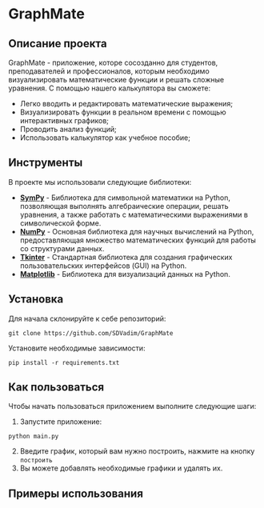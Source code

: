 # GraphMate

## Описание проекта
GraphMate - приложение, которе сосозданно для студентов, преподавателей и профессионалов, которым необходимо визуализировать математические функции и решать сложные уравнения.
С помощью нашего калькулятора вы сможете:

* Легко вводить и редактировать математические выражения;
* Визуализировать функции в реальном времени с помощью интерактивных графиков;
* Проводить анализ функций;
* Использовать калькулятор как учебное пособие;

## Инструменты
В проекте мы использовали следующие библиотеки:
* **[SymPy](https://www.sympy.org/en/index.html)** - Библиотека для символьной математики на Python, позволяющая выполнять алгебраические операции, решать уравнения, а также работать с математическими выражениями в символической форме.
* **[NumPy](https://numpy.org)** - Основная библиотека для научных вычислений на Python, предоставляющая множество математических функций для работы со структурами данных.
* **[Tkinter](https://docs.python.org/3/library/tkinter.html)** - Стандартная библиотека для создания графических пользовательских интерфейсов (GUI) на Python.
* **[Matplotlib](https://matplotlib.org)** - Библиотека для визуализаций данных на Python.


## Установка
Для начала склонируйте к себе репозиторий:
```
git clone https://github.com/SDVadim/GraphMate
```

Установите необходимые зависимости:
```
pip install -r requirements.txt
```

## Как пользоваться
Чтобы начать пользоваться приложением выполните следующие шаги:
1) Запустите приложение:
```
python main.py
``` 
2) Введите график, который вам нужно построить, нажмите на кнопку ``построить``
3) Вы можете добавлять необходимые графики и удалять их.


## Примеры использования

